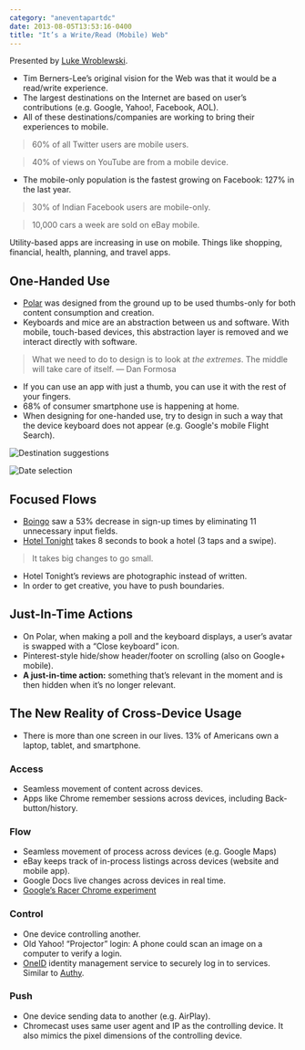 ```yaml
---
category: "aneventapartdc"
date: 2013-08-05T13:53:16-0400
title: "It’s a Write/Read (Mobile) Web"
---
```


Presented by [Luke Wroblewski](http://www.lukew.com/).

- Tim Berners-Lee’s original vision for the Web was that it would be a read/write experience.
- The largest destinations on the Internet are based on user’s contributions (e.g. Google, Yahoo!, Facebook, AOL).
- All of these destinations/companies are working to bring their experiences to mobile.

> 60% of all Twitter users are mobile users.

> 40% of views on YouTube are from a mobile device.

- The mobile-only population is the fastest growing on Facebook: 127% in the last year.

> 30% of Indian Facebook users are mobile-only.

> 10,000 cars a week are sold on eBay mobile.

Utility-based apps are increasing in use on mobile. Things like shopping, financial, health, planning, and travel apps.


## One-Handed Use

- [Polar](http://polarb.com/) was designed from the ground up to be used thumbs-only for both content consumption and creation.
- Keyboards and mice are an abstraction between us and software. With mobile, touch-based devices, this abstraction layer is removed and we interact directly with software.

> What we need to do to design is to look at _the extremes_. The middle will take care of itself. — Dan Formosa

- If you can use an app with just a thumb, you can use it with the rest of your fingers.
- 68% of consumer smartphone use is happening at home.
- When designing for one-handed use, try to design in such a way that the device keyboard does not appear (e.g. Google's mobile Flight Search).

![Destination suggestions](http://f.cl.ly/items/0Z3q1M1j1y2F2R211L17/August_05__2013_at_0228PM.png)

![Date selection](http://f.cl.ly/items/370E3J3L2W1j1U3Z0g1P/August_05__2013_at_0229PM.png)


## Focused Flows

- [Boingo](http://www.boingo.com/) saw a 53% decrease in sign-up times by eliminating 11 unnecessary input fields.
- [Hotel Tonight](http://www.hoteltonight.com/) takes 8 seconds to book a hotel (3 taps and a swipe).

> It takes big changes to go small.

- Hotel Tonight’s reviews are photographic instead of written.
- In order to get creative, you have to push boundaries.


## Just-In-Time Actions

- On Polar, when making a poll and the keyboard displays, a user’s avatar is swapped with a “Close keyboard” icon.
- Pinterest-style hide/show header/footer on scrolling (also on Google+ mobile).
- **A just-in-time action:** something that’s relevant in the moment and is then hidden when it’s no longer relevant.


## The New Reality of Cross-Device Usage

- There is more than one screen in our lives. 13% of Americans own a laptop, tablet, and smartphone.

### Access

- Seamless movement of content across devices.
- Apps like Chrome remember sessions across devices, including Back-button/history.

### Flow

- Seamless movement of process across devices (e.g. Google Maps)
- eBay keeps track of in-process listings across devices (website and mobile app).
- Google Docs live changes across devices in real time.
- [Google’s Racer Chrome experiment](http://g.co/racer)

### Control

- One device controlling another.
- Old Yahoo! “Projector” login: A phone could scan an image on a computer to verify a login.
- [OneID](https://www.oneid.com/) identity management service to securely log in to services. Similar to [Authy](https://www.authy.com/).

### Push

- One device sending data to another (e.g. AirPlay).
- Chromecast uses same user agent and IP as the controlling device. It also mimics the pixel dimensions of the controlling device.

